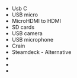- Usb C
- USB micro
- MicroHDMI to HDMI
- SD cards
- USB camera
- USB microphone
- Crain
- Steamdeck - Alternative
- 
- 
- 